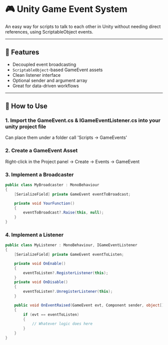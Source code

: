 # 🎮 Unity Game Event System

An easy way for scripts to talk to each other in Unity without needing direct references, using ScriptableObject events.

---

## 🚀 Features

- Decoupled event broadcasting
- `ScriptableObject`-based GameEvent assets
- Clean listener interface
- Optional sender and argument array
- Great for data-driven workflows

---

## 🔧 How to Use

### 1. Import the GameEvent.cs & IGameEventListener.cs into your unity project file
Can place them under a folder call 'Scripts → GameEvents'

### 2. Create a GameEvent Asset
Right-click in the Project panel → Create → Events → GameEvent

### 3. Implement a Broadcaster
```csharp
public class MyBroadcaster : MonoBehaviour
{
    [SerializeField] private GameEvent eventToBroadcast;

    private void YourFunction()
    {
        eventToBroadcast?.Raise(this, null);
    }
}
```

### 4. Implement a Listener

```csharp
public class MyListener : MonoBehaviour, IGameEventListener
{
    [SerializeField] private GameEvent eventToListen;

    private void OnEnable()
    {
        eventToListen?.RegisterListener(this);
    }
    private void OnDisable()
    {
        eventToListen?.UnregisterListener(this);
    }

    public void OnEventRaised(GameEvent evt, Component sender, object[] args)
    {
        if (evt == eventToListen)
        {
            // Whatever logic does here
        }
    }
}
```

